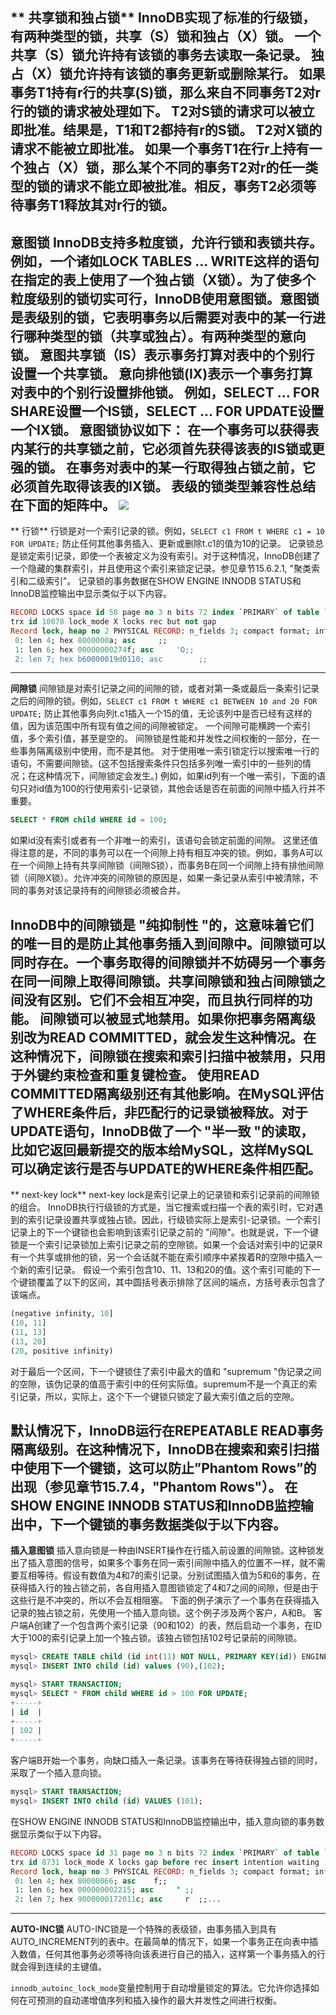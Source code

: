 
** 共享锁和独占锁**
InnoDB实现了标准的行级锁，有两种类型的锁，共享（S）锁和独占（X）锁。
一个共享（S）锁允许持有该锁的事务去读取一条记录。
独占（X）锁允许持有该锁的事务更新或删除某行。
如果事务T1持有r行的共享(S)锁，那么来自不同事务T2对r行的锁的请求被处理如下。
T2对S锁的请求可以被立即批准。结果是，T1和T2都持有r的S锁。
T2对X锁的请求不能被立即批准。
如果一个事务T1在行r上持有一个独占（X）锁，那么某个不同的事务T2对r的任一类型的锁的请求不能立即被批准。相反，事务T2必须等待事务T1释放其对r行的锁。
---- 
**意图锁**
InnoDB支持多粒度锁，允许行锁和表锁共存。例如，一个诸如LOCK TABLES ... WRITE这样的语句在指定的表上使用了一个独占锁（X锁）。为了使多个粒度级别的锁切实可行，InnoDB使用意图锁。意图锁是表级别的锁，它表明事务以后需要对表中的某一行进行哪种类型的锁（共享或独占）。有两种类型的意向锁。
意图共享锁（IS）表示事务打算对表中的个别行设置一个共享锁。
意向排他锁(IX)表示一个事务打算对表中的个别行设置排他锁。
例如，SELECT ... FOR SHARE设置一个IS锁，SELECT ... FOR UPDATE设置一个IX锁。
意图锁协议如下：
在一个事务可以获得表内某行的共享锁之前，它必须首先获得该表的IS锁或更强的锁。
在事务对表中的某一行取得独占锁之前，它必须首先取得该表的IX锁。
表级的锁类型兼容性总结在下面的矩阵中。
![][image-1]
---- 
** 行锁**
行锁是对一个索引记录的锁。例如，`SELECT c1 FROM t WHERE c1 = 10 FOR UPDATE;` 防止任何其他事务插入、更新或删除t.c1的值为10的记录。
记录锁总是锁定索引记录，即使一个表被定义为没有索引。对于这种情况，InnoDB创建了一个隐藏的集群索引，并且使用这个索引来锁定记录。参见章节15.6.2.1, "聚类索引和二级索引"。
记录锁的事务数据在SHOW ENGINE INNODB STATUS和InnoDB监控输出中显示类似于以下内容。
```sql
RECORD LOCKS space id 58 page no 3 n bits 72 index `PRIMARY` of table `test`.`t`
trx id 10078 lock_mode X locks rec but not gap
Record lock, heap no 2 PHYSICAL RECORD: n_fields 3; compact format; info bits 0
 0: len 4; hex 8000000a; asc     ;;
 1: len 6; hex 00000000274f; asc     'O;;
 2: len 7; hex b60000019d0110; asc        ;;
```
---- 
**间隙锁**
间隙锁是对索引记录之间的间隙的锁，或者对第一条或最后一条索引记录之后的间隙的锁。例如，`SELECT c1 FROM t WHERE c1 BETWEEN 10 and 20 FOR UPDATE;` 防止其他事务向列t.c1插入一个15的值，无论该列中是否已经有这样的值，因为该范围中所有现有值之间的间隙被锁定。
一个间隙可能横跨一个索引值，多个索引值，甚至是空的。
间隙锁是性能和并发性之间权衡的一部分，在一些事务隔离级别中使用，而不是其他。
对于使用唯一索引锁定行以搜索唯一行的语句，不需要间隙锁。(这不包括搜索条件只包括多列唯一索引中的一些列的情况；在这种情况下，间隙锁定会发生。) 例如，如果id列有一个唯一索引，下面的语句只对id值为100的行使用索引-记录锁，其他会话是否在前面的间隙中插入行并不重要。
```sql
SELECT * FROM child WHERE id = 100;
```
如果id没有索引或者有一个非唯一的索引，该语句会锁定前面的间隙。
这里还值得注意的是，不同的事务可以在一个间隙上持有相互冲突的锁。例如，事务A可以在一个间隙上持有共享间隙锁（间隙S锁），而事务B在同一个间隙上持有排他间隙锁（间隙X锁）。允许冲突的间隙锁的原因是，如果一条记录从索引中被清除，不同的事务对该记录持有的间隙锁必须被合并。

InnoDB中的间隙锁是 "纯抑制性 "的，这意味着它们的唯一目的是防止其他事务插入到间隙中。间隙锁可以同时存在。一个事务取得的间隙锁并不妨碍另一个事务在同一间隙上取得间隙锁。共享间隙锁和独占间隙锁之间没有区别。它们不会相互冲突，而且执行同样的功能。
间隙锁可以被显式地禁用。如果你把事务隔离级别改为READ COMMITTED，就会发生这种情况。在这种情况下，间隙锁在搜索和索引扫描中被禁用，只用于外键约束检查和重复键检查。
使用READ COMMITTED隔离级别还有其他影响。在**MySQL评估了WHERE条件后，非匹配行的记录锁被释放**。对于UPDATE语句，InnoDB做了一个 "半一致 "的读取，比如它返回最新提交的版本给MySQL，这样MySQL可以确定该行是否与UPDATE的WHERE条件相匹配。
---- 
** next-key lock**
next-key lock是索引记录上的记录锁和索引记录前的间隙锁的组合。
InnoDB执行行级锁的方式是，当它搜索或扫描一个表的索引时，它对遇到的索引记录设置共享或独占锁。因此，行级锁实际上是索引-记录锁。一个索引记录上的下一个键锁也会影响到该索引记录之前的 "间隙"。也就是说，下一个键锁是一个索引记录锁加上索引记录之前的空隙锁。如果一个会话对索引中的记录R有一个共享或排他的锁，另一个会话就不能在索引顺序中紧挨着R的空隙中插入一个新的索引记录。
假设一个索引包含10、11、13和20的值。这个索引可能的下一个键锁覆盖了以下的区间，其中圆括号表示排除了区间的端点，方括号表示包含了该端点。
```sql
(negative infinity, 10]
(10, 11]
(11, 13]
(13, 20]
(20, positive infinity)
```
对于最后一个区间，下一个键锁住了索引中最大的值和 "supremum "伪记录之间的空隙，该伪记录的值高于索引中的任何实际值。supremum不是一个真正的索引记录，所以，实际上，这个下一个键锁只锁定了最大索引值之后的空隙。

默认情况下，InnoDB运行在REPEATABLE READ事务隔离级别。在这种情况下，InnoDB在搜索和索引扫描中使用下一个键锁，这可以防止”Phantom Rows”的出现（参见章节15.7.4，"Phantom Rows"）。
在SHOW ENGINE INNODB STATUS和InnoDB监控输出中，下一个键锁的事务数据类似于以下内容。
---- 
**插入意图锁**
插入意向锁是一种由INSERT操作在行插入前设置的间隙锁。这种锁发出了插入意图的信号，如果多个事务在同一索引间隙中插入的位置不一样，就不需要互相等待。假设有数值为4和7的索引记录。分别试图插入值为5和6的事务，在获得插入行的独占锁之前，各自用插入意图锁锁定了4和7之间的间隙，但是由于这些行是不冲突的，所以不会互相阻塞。
下面的例子演示了一个事务在获得插入记录的独占锁之前，先使用一个插入意向锁。这个例子涉及两个客户，A和B。
客户端A创建了一个包含两个索引记录（90和102）的表，然后启动一个事务，在ID大于100的索引记录上加一个独占锁。该独占锁包括102号记录前的间隙锁。
```sql
mysql> CREATE TABLE child (id int(11) NOT NULL, PRIMARY KEY(id)) ENGINE=InnoDB;
mysql> INSERT INTO child (id) values (90),(102);

mysql> START TRANSACTION;
mysql> SELECT * FROM child WHERE id > 100 FOR UPDATE;
+-----+
| id  |
+-----+
| 102 |
+-----+
```
客户端B开始一个事务，向缺口插入一条记录。该事务在等待获得独占锁的同时，采取了一个插入意向锁。
```sql
mysql> START TRANSACTION;
mysql> INSERT INTO child (id) VALUES (101);
```
在SHOW ENGINE INNODB STATUS和InnoDB监控输出中，插入意向锁的事务数据显示类似于以下内容。
```sql
RECORD LOCKS space id 31 page no 3 n bits 72 index `PRIMARY` of table `test`.`child`
trx id 8731 lock_mode X locks gap before rec insert intention waiting
Record lock, heap no 3 PHYSICAL RECORD: n_fields 3; compact format; info bits 0
 0: len 4; hex 80000066; asc    f;;
 1: len 6; hex 000000002215; asc     " ;;
 2: len 7; hex 9000000172011c; asc     r  ;;...
```
---- 
**AUTO-INC锁**
AUTO-INC锁是一个特殊的表级锁，由事务插入到具有AUTO\_INCREMENT列的表中。在最简单的情况下，如果一个事务正在向表中插入数值，任何其他事务必须等待向该表进行自己的插入，这样第一个事务插入的行就会得到连续的主键值。

`innodb_autoinc_lock_mode`变量控制用于自动增量锁定的算法。它允许你选择如何在可预测的自动递增值序列和插入操作的最大并发性之间进行权衡。

[image-1]:	https://tva1.sinaimg.cn/large/008i3skNly1grhwmb3lypj30oa09gmxy.jpg